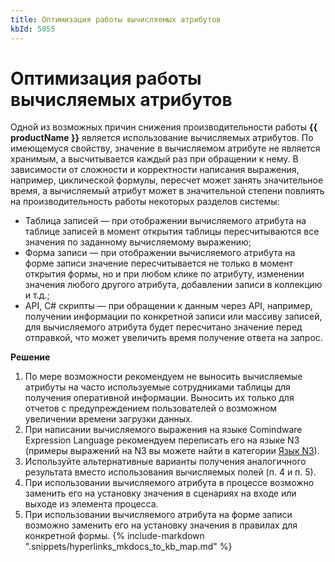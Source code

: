 ```yaml
---
title: Оптимизация работы вычисляемых атрибутов
kbId: 5055
---
```


# Оптимизация работы вычисляемых атрибутов

Одной из возможных причин снижения производительности работы **{{ productName }}** является использование вычисляемых атрибутов. По имеющемуся свойству, значение в вычисляемом атрибуте не является хранимым, а высчитывается каждый раз при обращении к нему. В зависимости от сложности и корректности написания выражения, например, циклической формулы, пересчет может занять значительное время, а вычисляемый атрибут может в значительной степени повлиять на производительность работы некоторых разделов системы:

- Таблица записей — при отображении вычисляемого атрибута на таблице записей в момент открытия таблицы пересчитываются все значения по заданному вычисляемому выражению;
- Форма записи — при отображении вычисляемого атрибута на форме записи значение пересчитывается не только в момент открытия формы, но и при любом клике по атрибуту, изменении значения любого другого атрибута, добавлении записи в коллекцию и т.д.;
- API, C# скрипты — при обращении к данным через API, например, получении информации по конкретной записи или массиву записей, для вычисляемого атрибута будет пересчитано значение перед отправкой, что может увеличить время получение ответа на запрос.

**Решение**

1. По мере возможности рекомендуем не выносить вычисляемые атрибуты на часто используемые сотрудниками таблицы для получения оперативной информации. Выносить их только для отчетов с предупреждением пользователей о возможном увеличении времени загрузки данных.
2. При написании вычисляемого выражения на языке Comindware Expression Language рекомендуем переписать его на языке N3 (примеры выражений на N3 вы можете найти в категории [Язык N3](https://kb.comindware.ru/category/408/)).
3. Используйте альтернативные варианты получения аналогичного результата вместо использования вычисляемых полей (п. 4 и п. 5).
4. При использовании вычисляемого атрибута в процессе возможно заменить его на установку значения в сценариях на входе или выходе из элемента процесса.
5. При использовании вычисляемого атрибута на форме записи возможно заменить его на установку значения в правилах для конкретной формы.
{% include-markdown ".snippets/hyperlinks_mkdocs_to_kb_map.md" %}
